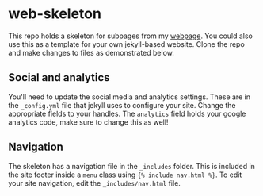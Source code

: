 # web-skeleton

This repo holds a skeleton for subpages from my
[webpage](http://www.stephenelane.com). You could also use this as a template
for your own jekyll-based website. Clone the repo and make changes to files as
demonstrated below.

## Social and analytics

You'll need to update the social media and analytics settings. These are in the
`_config.yml` file that jekyll uses to configure your site. Change the
appropriate fields to your handles. The `analytics` field holds your google
analytics code, make sure to change this as well!

## Navigation

The skeleton has a navigation file in the `_includes` folder. This is included
in the site footer inside a `menu` class using `{% include nav.html %}`. To edit
your site navigation, edit the `_includes/nav.html` file.
